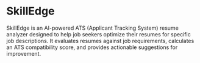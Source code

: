 # SkillEdge
SkillEdge is an AI-powered ATS (Applicant Tracking System) resume analyzer designed to help job seekers optimize their resumes for specific job descriptions. It evaluates resumes against job requirements, calculates an ATS compatibility score, and provides actionable suggestions for improvement.
